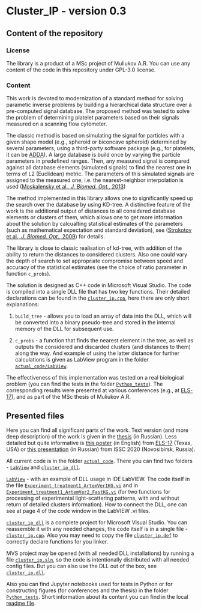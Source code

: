 # Cluster_IP - version 0.3

## Content of the repository

### License
The library is a product of a MSc project of Muliukov A.R. You can use any content of the code in this repository under GPL-3.0 license.

### Content

This work is devoted to modernization of a standard method for solving parametic inverse problems by building a hierarchical data structure over a pre-computed signal database. The proposed method was tested to solve the problem of determining platelet parameters based on their signals measured on a scanning flow cytometer.

The classic method is based on simulating the signal for particles with a given shape model (e.g., spheroid or biconcave spheroid) determined by several parameters, using a third-party software package (e.g., for platelets, it can be [ADDA](https://github.com/adda-team/adda)). A large database is build once by varying the particle parameters in predefined ranges. Then, any measured signal is compared against all database elements (simulated signals) to find the nearest one in terms of L2 (Euclidean) metric. The parameters of this simulated signals are assigned to the measured one, i.e. the nearest-neighbor interpolation is used ([Moskalensky et al., _J. Biomed. Opt._, 2013](http://doi.org/10.1117/1.JBO.18.1.017001)) 

The method implemented in this library allows one to significantly speed up the search over the database by using KD-tree. A distinctive feature of the work is the additional output of distances to all considered database elements or clusters of them, which allows one to get more information about the solution by calcualting statistical estimates of the parameters (such as mathematical expectation and standard deviation), see ([Strokotov et al., _J. Biomed. Opt._, 2009](http://doi.org/10.1117/1.3275471)) for details.

The library is close to classic realisation of kd-tree, with addition of the ability to return the distances to considered clusters. Also one could vary the depth of search to set appropriate compromise between speed and accuracy of the statistical estimates (see the choice of ratio parameter in function `c_probs`).

The solution is designed as C++ code in Microsoft Visual Studio. The code is compiled into a single DLL file that has two key functions. Their detailed declarations can be found in the [`cluster_ip.cpp`](actual_code/cluster_ip_dll/cluster_ip/cluster_ip.cpp), here there are only short explanations:

1) `build_tree` - allows you to load an array of data into the DLL, which will be converted into a binary pseudo-tree and stored in the internal memory of the DLL for subsequent use. 

2) `c_probs`  - a function that finds the nearest element in the tree, as well as outputs the considered and discarded clusters (and distances to them) along the way. And example of using the latter distance for further calculations is given as LabView program in the folder [`actual_code/LabView`](actual_code/LabView).

The effectiveness of this implementation was tested on a real biological problem (you can find the tests in the folder [`Python_tests`](Python_tests)). The corresponding results were presented at various conferences (e.g., at [ELS-17](https://www.giss.nasa.gov/staff/mmishchenko/ELS-XVII/)), and as part of the MSc thesis of Muliukov A.R.

## Presented files

Here you can find all significant parts of the work. Text version (and more deep description) of the work is given in the [thesis](Extra_info-Publications/Diploma_final_version.pdf) (in Russian). Less detailed but quite informative is [this poster](Extra_info-Publications/poster_clustering_ELS17.pdf) (in English) from [ELS-17](https://www.giss.nasa.gov/staff/mmishchenko/ELS-XVII/) (Texas, USA) or [this presentation](Extra_info-Publications/ISSC2020.pdf) (in Russian) from ISSC 2020 (Novosibirsk, Russia).

All current code is in the folder [`actual_code`](actual_code). There you can find two folders - [`LabView`](actual_code/LabView) and [`cluster_ip_dll`](actual_code/cluster_ip_dll). 

[`LabView`](actual_code/LabView) - with an example of DLL usage in IDE LabVIEW. 
The code itself in the file [`Experiment_treatment1_ArtemVer1KG.vi`](actual_code/LabView/Experiment_treatment1_ArtemVer1KG.vi) and in [`Experiment_treatment1_ArtemVer2_FastKG.vi`](actual_code/LabView/Experiment_treatment1_ArtemVer2_FastKG.vi) (for two functions for processing of experimental light-scattering patterns, with and without return of detailed clusters information). How to connect the DLL, one can see at page 4 of the code window in the LabVIEW .vi files.

[`cluster_ip_dll`](actual_code/cluster_ip_dll) is a complete project for Microsoft Visual Studio. You can reassemble it with any needed changes, the code itself is in a single file - [`cluster_ip.cpp`](actual_code/cluster_ip_dll/cluster_ip/cluster_ip.cpp). Also you may need to copy the file  [`cluster_ip.def`](actual_code/cluster_ip_dll/cluster_ip/cluster_ip.def) to correctly declare functions for you linker.

MVS project may be opened (with all needed DLL installations) by running a file [`cluster_ip.sln`](actual_code/cluster_ip_dll/cluster_ip.sln), so the code is intentionally distributed with all needed config files. But you can also use the DLL out of the box, see [`cluster_ip.dll`](actual_code/cluster_ip_dll/x64/Release/cluster_ip.dll).

Also you can find Jupyter notebooks used for tests in Python or for constructing figures (for conferences and the thesis) in the folder [`Python_tests`](Python_tests). Short information about its content you can find in the local [readme file](Python_tests/readme.txt).
